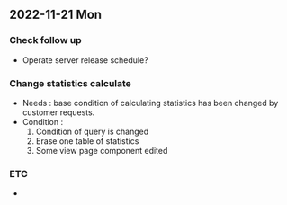 ## 2022-11-21 Mon

### Check follow up
+ Operate server release schedule?

### Change statistics calculate
+ Needs : base condition of calculating statistics has been changed by customer requests.
+ Condition :
  1. Condition of query is changed
  2. Erase one table of statistics
  3. Some view page component edited

### ETC
+ 